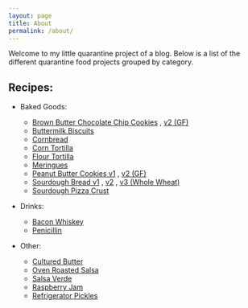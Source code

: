 ```yaml
---
layout: page
title: About
permalink: /about/
---
```


Welcome to my little quarantine project of a blog.
Below is a list of the different quarantine food projects grouped by category.


Recipes:
-
- Baked Goods:
    - [Brown Butter Chocolate Chip Cookies](/blog/2020/04/27/BA-Brown-Butter-Cookies.html) , [v2 (GF)](/blog/2020/05/24/Brown-Butter-Cookies-v2-Gluten-Free.html)
    - [Buttermilk Biscuits](/blog/2020/05/02/Buttermilk-Biscuits.html)
    - [Cornbread](/blog/2020/06/06/Cornbread.html)
    - [Corn Tortilla](/blog/2020/05/17/Corn-Tortillas.html)
    - [Flour Tortilla](/blog/2020/05/05/Flour-Tortillas.html)
    - [Meringues](/blog/2020/05/22/Meringues.html)
    - [Peanut Butter Cookies v1](/blog/2020/03/23/Peanut-Butter-Cookies-v1.html) , [v2 (GF)](/blog/2020/04/05/Peanut-Butter-Cookies-v2-Gluten-Free.html)
    - [Sourdough Bread v1](/blog/2020/04/18/Sourdogh-Bread-v1.html) , [v2](/blog/2020/04/25/Sourdogh-Bread-v2.html) , [v3 (Whole Wheat)](/blog/2020/05/09/Sourdough-Bread-v3-Whole-Wheat.html)
    - [Sourdough Pizza Crust](/blog/2020/05/17/Sourdough-Pizza-Crust.html)

- Drinks:
    - [Bacon Whiskey](/blog/2020/04/29/Bacon-Whiskey.html)
    - [Penicillin](/blog/2020/03/27/Penicillin.html)

- Other:
    - [Cultured Butter](/blog/2020/04/19/Cultured-Butter.html)
    - [Oven Roasted Salsa](/blog/2020/05/20/Oven-Roasted-Salsa.html)
    - [Salsa Verde](/blog/2020/05/25/Oven-Roasted-Salsa-v2-Salsa-Verde.html)
    - [Raspberry Jam](/blog/2020/05/10/Raspberry-Jam.html)
    - [Refrigerator Pickles](/blog/2020/04/22/Refrigerator-Pickles-v1.html)
    
